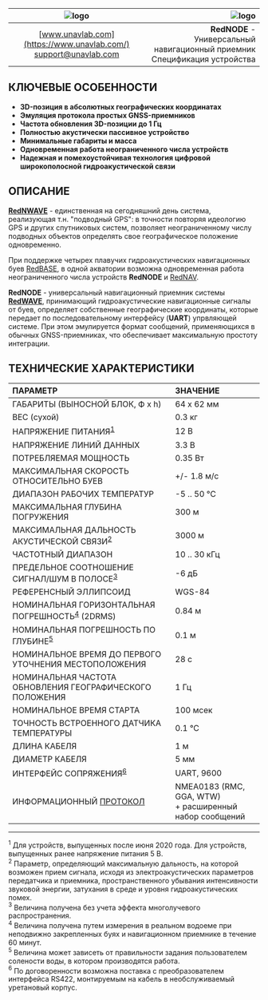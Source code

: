 | ![logo](https://ucnl.github.io/documentation/sm_logo.png) | ![logo](https://ucnl.github.io/documentation/def_modem_black.png) |
| :---: | ---: |
| [www.unavlab.com](https://www.unavlab.com/) <br/> [support@unavlab.com](mailto:support@unavlab.com) | **RedNODE** - Универсальный навигационный приемник <br/> Спецификация устройства |

## КЛЮЧЕВЫЕ ОСОБЕННОСТИ

* **3D-позиция в абсолютных географических координатах**
* **Эмуляция протокола простых GNSS-приемников**
* **Частота обновления 3D-позиции до 1 Гц**
* **Полностью акустически пассивное устройство**
* **Минимальные габариты и масса**
* **Одновременная работа неограниченного числа устройств**
* **Надежная и помехоустойчивая технология цифровой широкополосной гидроакустической связи**

## ОПИСАНИЕ

**[RedNWAVE](RedWAVE_DataBrief_ru.md)** - единственная на сегодняшний день система, реализующая т.н. "подводный GPS": в точности повторяя 
идеологию GPS и других спутниковых систем, позволяет неограниченному числу подводных объектов определять свое географическое положение 
одновременно.  
 
При поддержке четырех плавучих гидроакустических навигационных буев [RedBASE](RedBASE_Specification_ru.md), в одной акватории возможна 
одновременная работа неограниченного числа устройств **RedNODE** и [RedNAV](RedNAV_Specification_ru.md).  

**RedNODE** - универсальный навигационный приемник системы **[RedWAVE](RedWAVE_DataBrief_ru.md)**, принимающий гидроакустические 
навигационные сигналы от буев, определяет собственные географические координаты, которые передает по последовательному интерфейсу (**UART**)
 упрвляющей системе. При этом эмулируется формат сообщений, применяющихся в обычных GNSS-приемниках, что обеспечивает максимальную простоту 
 интеграции.

<div style="page-break-after: always;"></div>

## ТЕХНИЧЕСКИЕ ХАРАКТЕРИСТИКИ

| ПАРАМЕТР | ЗНАЧЕНИЕ |
| :--- | :--- |
| ГАБАРИТЫ (ВЫНОСНОЙ БЛОК, Ф х h) | 64 x 62 мм |
| ВЕС (сухой) | 0.3 кг |
| НАПРЯЖЕНИЕ ПИТАНИЯ<sup>[1](#footnote1)</sup> | 12 В |
| НАПРЯЖЕНИЕ ЛИНИЙ ДАННЫХ | 3.3 В |
| ПОТРЕБЛЯЕМАЯ МОЩНОСТЬ | 0.35 Вт |
| МАКСИМАЛЬНАЯ СКОРОСТЬ ОТНОСИТЕЛЬНО БУЕВ | +/- 1.8 м/с  |
| ДИАПАЗОН РАБОЧИХ ТЕМПЕРАТУР | -5 .. 50 °С |
| МАКСИМАЛЬНАЯ ГЛУБИНА ПОГРУЖЕНИЯ | 300 м |
| МАКСИМАЛЬНАЯ ДАЛЬНОСТЬ АКУСТИЧЕСКОЙ СВЯЗИ<sup>[2](#footnote2)</sup> | 3000 м |
| ЧАСТОТНЫЙ ДИАПАЗОН | 10 .. 30 кГц |
| ПРЕДЕЛЬНОЕ СООТНОШЕНИЕ СИГНАЛ/ШУМ В ПОЛОСЕ<sup>[3](#footnote3)</sup> | -6 дБ |
| РЕФЕРЕНСНЫЙ ЭЛЛИПСОИД | WGS-84 |
| НОМИНАЛЬНАЯ ГОРИЗОНТАЛЬНАЯ ПОГРЕШНОСТЬ<sup>[4](#footnote4)</sup> (2DRMS) | 0.84 м |
| НОМИНАЛЬНАЯ ПОГРЕШНОСТЬ ПО ГЛУБИНЕ<sup>[5](#footnote5)</sup>  | 0.1 м |
| НОМИНАЛЬНОЕ ВРЕМЯ ДО ПЕРВОГО УТОЧНЕНИЯ МЕСТОПОЛОЖЕНИЯ | 28 c |
| НОМИНАЛЬНАЯ ЧАСТОТА ОБНОВЛЕНИЯ ГЕОГРАФИЧЕСКОГО ПОЛОЖЕНИЯ | 1 Гц |
| НОМИНАЛЬНОЕ ВРЕМЯ СТАРТА | 100 мсек |
| ТОЧНОСТЬ ВСТРОЕННОГО ДАТЧИКА ТЕМПЕРАТУРЫ | 0.1 °C |
| ДЛИНА КАБЕЛЯ | 1 м |
| ДИАМЕТР КАБЕЛЯ | 5 мм |
| ИНТЕРФЕЙС СОПРЯЖЕНИЯ<sup>[6](#footnote6)</sup> | UART, 9600  |
| ИНФОРМАЦИОННЫЙ [ПРОТОКОЛ](RedWAVE_Protocol_Specification_ru.md) | NMEA0183 (RMC, GGA, WTW) <br/> + расширенный набор сообщений |

________________
<a name="footnote1"><sup>1</sup></a> Для устройств, выпущенных после июня 2020 года. Для устройств, выпущенных ранее напряжение питания 5 В.  
<a name="footnote2"><sup>2</sup></a> Параметр, определяющий максимальную дальность, на которой возможен прием сигнала, исходя из 
электроакустических параметров передатчика и приемника, пространственного убывания интенсивности звуковой энергии, затухания в среде 
и уровня гидроакустических помех.  
<a name="footnote3"><sup>3</sup></a> Величина получена без учета эффекта многолучевого распространения.  
<a name="footnote4"><sup>4</sup></a> Величина получена путем измерения в реальном водоеме при неподвижно закрепленных буях и навигационном
приемнике в течение 60 минут.  
<a name="footnote5"><sup>5</sup></a> Величина может зависеть от правильности задания пользователем солености воды, в котором производятся
работа.  
<a name="footnote6"><sup>6</sup></a> По договоренности возможна поставка с преобразователем интерфейса RS422, монтируемым на кабель в необслуживаемый уретановый корпус.  
